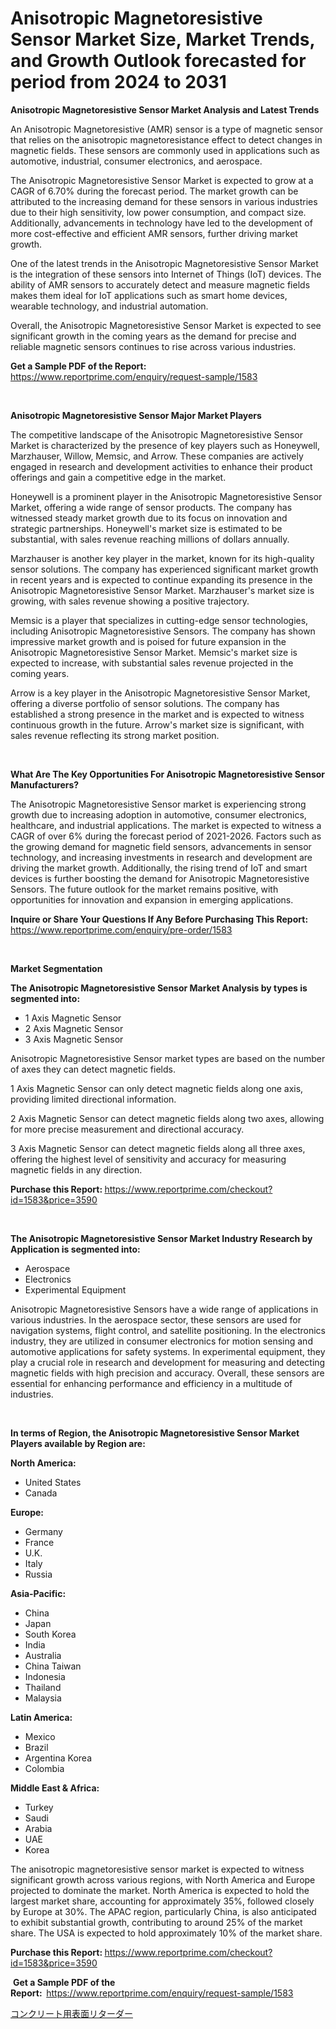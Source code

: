 <p><h1>Anisotropic Magnetoresistive Sensor Market Size, Market Trends, and Growth Outlook forecasted for period from 2024 to 2031</h1></p><p><strong>Anisotropic Magnetoresistive Sensor Market Analysis and Latest Trends</strong></p>
<p><p>An Anisotropic Magnetoresistive (AMR) sensor is a type of magnetic sensor that relies on the anisotropic magnetoresistance effect to detect changes in magnetic fields. These sensors are commonly used in applications such as automotive, industrial, consumer electronics, and aerospace.</p><p>The Anisotropic Magnetoresistive Sensor Market is expected to grow at a CAGR of 6.70% during the forecast period. The market growth can be attributed to the increasing demand for these sensors in various industries due to their high sensitivity, low power consumption, and compact size. Additionally, advancements in technology have led to the development of more cost-effective and efficient AMR sensors, further driving market growth.</p><p>One of the latest trends in the Anisotropic Magnetoresistive Sensor Market is the integration of these sensors into Internet of Things (IoT) devices. The ability of AMR sensors to accurately detect and measure magnetic fields makes them ideal for IoT applications such as smart home devices, wearable technology, and industrial automation.</p><p>Overall, the Anisotropic Magnetoresistive Sensor Market is expected to see significant growth in the coming years as the demand for precise and reliable magnetic sensors continues to rise across various industries.</p></p>
<p><strong>Get a Sample PDF of the Report:&nbsp;</strong> <a href="https://www.reportprime.com/enquiry/request-sample/1583">https://www.reportprime.com/enquiry/request-sample/1583</a></p>
<p>&nbsp;</p>
<p><strong>Anisotropic Magnetoresistive Sensor Major Market Players</strong></p>
<p><p>The competitive landscape of the Anisotropic Magnetoresistive Sensor Market is characterized by the presence of key players such as Honeywell, Marzhauser, Willow, Memsic, and Arrow. These companies are actively engaged in research and development activities to enhance their product offerings and gain a competitive edge in the market.</p><p>Honeywell is a prominent player in the Anisotropic Magnetoresistive Sensor Market, offering a wide range of sensor products. The company has witnessed steady market growth due to its focus on innovation and strategic partnerships. Honeywell's market size is estimated to be substantial, with sales revenue reaching millions of dollars annually.</p><p>Marzhauser is another key player in the market, known for its high-quality sensor solutions. The company has experienced significant market growth in recent years and is expected to continue expanding its presence in the Anisotropic Magnetoresistive Sensor Market. Marzhauser's market size is growing, with sales revenue showing a positive trajectory.</p><p>Memsic is a player that specializes in cutting-edge sensor technologies, including Anisotropic Magnetoresistive Sensors. The company has shown impressive market growth and is poised for future expansion in the Anisotropic Magnetoresistive Sensor Market. Memsic's market size is expected to increase, with substantial sales revenue projected in the coming years.</p><p>Arrow is a key player in the Anisotropic Magnetoresistive Sensor Market, offering a diverse portfolio of sensor solutions. The company has established a strong presence in the market and is expected to witness continuous growth in the future. Arrow's market size is significant, with sales revenue reflecting its strong market position.</p></p>
<p>&nbsp;</p>
<p><strong>What Are The Key Opportunities For Anisotropic Magnetoresistive Sensor Manufacturers?</strong></p>
<p><p>The Anisotropic Magnetoresistive Sensor market is experiencing strong growth due to increasing adoption in automotive, consumer electronics, healthcare, and industrial applications. The market is expected to witness a CAGR of over 6% during the forecast period of 2021-2026. Factors such as the growing demand for magnetic field sensors, advancements in sensor technology, and increasing investments in research and development are driving the market growth. Additionally, the rising trend of IoT and smart devices is further boosting the demand for Anisotropic Magnetoresistive Sensors. The future outlook for the market remains positive, with opportunities for innovation and expansion in emerging applications.</p></p>
<p><strong>Inquire or Share Your Questions If Any Before Purchasing This Report:</strong> <a href="https://www.reportprime.com/enquiry/pre-order/1583">https://www.reportprime.com/enquiry/pre-order/1583</a></p>
<p>&nbsp;</p>
<p><strong>Market Segmentation</strong></p>
<p><strong>The Anisotropic Magnetoresistive Sensor Market Analysis by types is segmented into:</strong></p>
<p><ul><li>1 Axis Magnetic Sensor</li><li>2 Axis Magnetic Sensor</li><li>3 Axis Magnetic Sensor</li></ul></p>
<p><p>Anisotropic Magnetoresistive Sensor market types are based on the number of axes they can detect magnetic fields. </p><p>1 Axis Magnetic Sensor can only detect magnetic fields along one axis, providing limited directional information. </p><p>2 Axis Magnetic Sensor can detect magnetic fields along two axes, allowing for more precise measurement and directional accuracy. </p><p>3 Axis Magnetic Sensor can detect magnetic fields along all three axes, offering the highest level of sensitivity and accuracy for measuring magnetic fields in any direction.</p></p>
<p><strong>Purchase this Report:&nbsp;</strong><a href="https://www.reportprime.com/checkout?id=1583&price=3590">https://www.reportprime.com/checkout?id=1583&price=3590</a></p>
<p>&nbsp;</p>
<p><strong>The Anisotropic Magnetoresistive Sensor Market Industry Research by Application is segmented into:</strong></p>
<p><ul><li>Aerospace</li><li>Electronics</li><li>Experimental Equipment</li></ul></p>
<p><p>Anisotropic Magnetoresistive Sensors have a wide range of applications in various industries. In the aerospace sector, these sensors are used for navigation systems, flight control, and satellite positioning. In the electronics industry, they are utilized in consumer electronics for motion sensing and automotive applications for safety systems. In experimental equipment, they play a crucial role in research and development for measuring and detecting magnetic fields with high precision and accuracy. Overall, these sensors are essential for enhancing performance and efficiency in a multitude of industries.</p></p>
<p>&nbsp;</p>
<p><strong>In terms of Region, the Anisotropic Magnetoresistive Sensor Market Players available by Region are:</strong></p>
<p>
    <p> <strong> North America: </strong>
        <ul>
            <li>United States</li>
            <li>Canada</li>
        </ul>
        </p> 
    <p> <strong> Europe: </strong>
        <ul>
            <li>Germany</li>
            <li>France</li>
            <li>U.K.</li>
            <li>Italy</li>
            <li>Russia</li>
        </ul>
        </p> 
    <p> <strong> Asia-Pacific: </strong>
        <ul>
            <li>China</li>
            <li>Japan</li>
            <li>South Korea</li>
            <li>India</li>
            <li>Australia</li>
            <li>China Taiwan</li>
            <li>Indonesia</li>
            <li>Thailand</li>
            <li>Malaysia</li>
        </ul>
        </p> 
    <p> <strong> Latin America: </strong>
        <ul>
            <li>Mexico</li>
            <li>Brazil</li>
            <li>Argentina Korea</li>
            <li>Colombia</li>
        </ul>
        </p> 
    <p> <strong> Middle East & Africa: </strong>
        <ul>
            <li>Turkey</li>
            <li>Saudi</li>
            <li>Arabia</li>
            <li>UAE</li>
            <li>Korea</li>
        </ul>
    </p>
    </p>
<p><p>The anisotropic magnetoresistive sensor market is expected to witness significant growth across various regions, with North America and Europe projected to dominate the market. North America is expected to hold the largest market share, accounting for approximately 35%, followed closely by Europe at 30%. The APAC region, particularly China, is also anticipated to exhibit substantial growth, contributing to around 25% of the market share. The USA is expected to hold approximately 10% of the market share.</p></p>
<p><strong>Purchase this Report: </strong><a href="https://www.reportprime.com/checkout?id=1583&price=3590">https://www.reportprime.com/checkout?id=1583&price=3590</a></p>
<p>&nbsp;<strong>Get a Sample PDF of the Report:&nbsp;&nbsp;</strong><a href="https://www.reportprime.com/enquiry/request-sample/1583">https://www.reportprime.com/enquiry/request-sample/1583</a></p>
<p><strong></strong></p>
<p><p><a href="https://github.com/ksxzwxabcuynh011/Market-Research-Report-List-1/blob/main/95258239755.md">コンクリート用表面リターダー</a></p></p>